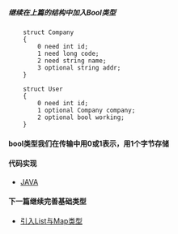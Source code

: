 ##### 继续在上篇的结构中加入Bool类型

```
    struct Company
    {
        0 need int id;
        1 need long code;
        2 need string name;
        3 optional string addr;
    }

    struct User
    {
        0 need int id;
        1 optional Company company;
        2 optional bool working;
    }
```

#### bool类型我们在传输中用0或1表示，用1个字节存储

#### 代码实现
- [JAVA](../demo/java/src/main/java/bool)

#### 下一篇继续完善基础类型
- [引入List与Map类型](../doc/list-map.md)